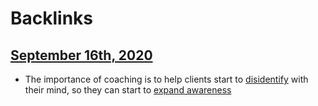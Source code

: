 
# Backlinks
## [September 16th, 2020](<September 16th, 2020.md>)
- The importance of coaching is to help clients start to [disidentify](<disidentify.md>) with their mind, so they can start to [expand awareness](<expand awareness.md>)

